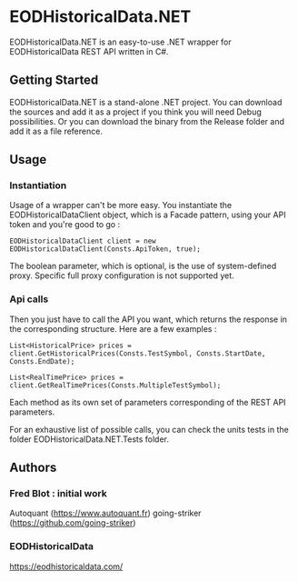 # EODHistoricalData.NET


EODHistoricalData.NET is an easy-to-use .NET wrapper for EODHistoricalData REST API written in C#.

## Getting Started
EODHistoricalData.NET is a stand-alone .NET project.
You can download the sources and add it as a project if you think you will need Debug possibilities.
Or you can download the binary from the Release folder and add it as a file reference.

## Usage

### Instantiation
Usage of a wrapper can't be more easy.
You instantiate the EODHistoricalDataClient object, which is a Facade pattern, using your API token and you're good to go : 

    EODHistoricalDataClient client = new EODHistoricalDataClient(Consts.ApiToken, true);

The boolean parameter, which is optional, is the use of system-defined proxy.
Specific full proxy configuration is not supported yet.

### Api calls
Then you just have to call the API you want, which returns the response in the corresponding structure.
Here are a few examples : 

    List<HistoricalPrice> prices = client.GetHistoricalPrices(Consts.TestSymbol, Consts.StartDate, Consts.EndDate);

    List<RealTimePrice> prices = client.GetRealTimePrices(Consts.MultipleTestSymbol);

Each method as its own set of parameters corresponding of the REST API parameters.

For an exhaustive list of possible calls, you can check the units tests in the folder EODHistoricalData.NET.Tests folder.

## Authors

### Fred Blot  : initial work
Autoquant (https://www.autoquant.fr)
going-striker (https://github.com/going-striker)

### EODHistoricalData
https://eodhistoricaldata.com/